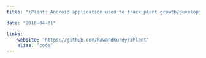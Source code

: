 ```yaml
---
title: "iPlant: Android application used to track plant growth/development and the ability to get info about the plants too with a good looking UI."

date: "2018-04-01"

links:
    website: 'https://github.com/RawandKurdy/iPlant'
    alias: 'code'
---
```

